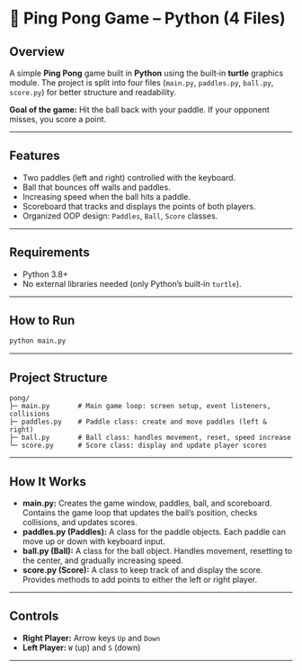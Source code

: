 # 🏓 Ping Pong Game – Python (4 Files)

## Overview

A simple **Ping Pong** game built in **Python** using the built‑in **turtle** graphics module. The project is split into four files (`main.py`, `paddles.py`, `ball.py`, `score.py`) for better structure and readability.

**Goal of the game:** Hit the ball back with your paddle. If your opponent misses, you score a point.

---

## Features

* Two paddles (left and right) controlled with the keyboard.
* Ball that bounces off walls and paddles.
* Increasing speed when the ball hits a paddle.
* Scoreboard that tracks and displays the points of both players.
* Organized OOP design: `Paddles`, `Ball`, `Score` classes.

---

## Requirements

* Python 3.8+
* No external libraries needed (only Python’s built‑in `turtle`).

---

## How to Run

```bash
python main.py
```

---

## Project Structure

```text
pong/
├─ main.py       # Main game loop: screen setup, event listeners, collisions
├─ paddles.py    # Paddle class: create and move paddles (left & right)
├─ ball.py       # Ball class: handles movement, reset, speed increase
└─ score.py      # Score class: display and update player scores
```

---

## How It Works

* **main.py:** Creates the game window, paddles, ball, and scoreboard. Contains the game loop that updates the ball’s position, checks collisions, and updates scores.
* **paddles.py (Paddles):** A class for the paddle objects. Each paddle can move up or down with keyboard input.
* **ball.py (Ball):** A class for the ball object. Handles movement, resetting to the center, and gradually increasing speed.
* **score.py (Score):** A class to keep track of and display the score. Provides methods to add points to either the left or right player.

---

## Controls

* **Right Player:** Arrow keys `Up` and `Down`
* **Left Player:** `W` (up) and `S` (down)

---
